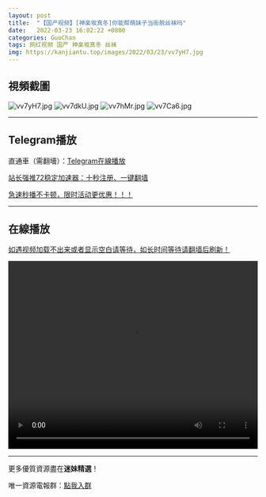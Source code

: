 ```yaml
---
layout: post
title:  "【国产视频】[神楽坂真冬]你能帮萌妹子当街脱丝袜吗"
date:   2022-03-23 16:02:22 +0800
categories: GuoChan
tags: 网红视频 国产 神楽坂真冬 丝袜
img: https://kanjiantu.top/images/2022/03/23/vv7yH7.jpg
---
```



## 視頻截圖

![vv7yH7.jpg](https://kanjiantu.top/images/2022/03/23/vv7yH7.jpg)
![vv7dkU.jpg](https://kanjiantu.top/images/2022/03/23/vv7dkU.jpg)
![vv7hMr.jpg](https://kanjiantu.top/images/2022/03/23/vv7hMr.jpg)
![vv7Ca6.jpg](https://kanjiantu.top/images/2022/03/23/vv7Ca6.jpg)

* * *
## Telegram播放

直通車（需翻墻）：[Telegram在線播放](https://t.me/mimeijingxuan/275)

<u>站长强推72稳定加速器：[十秒注册、一键翻墙](https://72vpn.xyz/#/register?code=mimei) </u>


<u>急速秒播不卡顿，限时活动更优惠！！！</u>
* * *
## 在線播放
<u>如遇视频加载不出来或者显示空白请等待，如长时间等待请翻墙后刷新！</u>
<center><video src="https://cdn.publer.io/uploads/videos/6245e7dfdb279736bfa807ac/d920ef9f0d4b7fc5a3e5491dee17e96d.mp4" width="100%" height="380px" controls="controls"></video></center>

* * *
更多優質資源盡在**迷妹精選**！

唯一資源電報群：[點我入群](https://t.me/mimeijingxuan)


